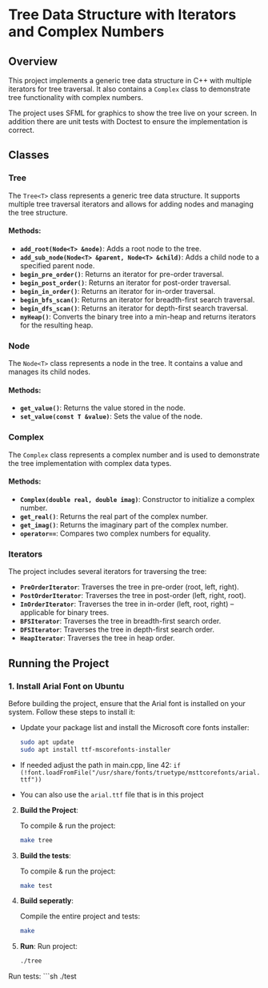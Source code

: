 # Tree Data Structure with Iterators and Complex Numbers

## Overview

This project implements a generic tree data structure in C++ with multiple iterators for tree traversal.
It also contains a `Complex` class to demonstrate tree functionality with complex numbers. 

The project uses SFML for graphics to show the tree live on your screen.
In addition there are unit tests with Doctest to ensure the implementation is correct.

## Classes

### Tree<T>

The `Tree<T>` class represents a generic tree data structure. 
It supports multiple tree traversal iterators and allows for adding nodes and managing the tree structure.

#### Methods:
- **`add_root(Node<T> &node)`**: Adds a root node to the tree.
- **`add_sub_node(Node<T> &parent, Node<T> &child)`**: Adds a child node to a specified parent node.
- **`begin_pre_order()`**: Returns an iterator for pre-order traversal.
- **`begin_post_order()`**: Returns an iterator for post-order traversal.
- **`begin_in_order()`**: Returns an iterator for in-order traversal.
- **`begin_bfs_scan()`**: Returns an iterator for breadth-first search traversal.
- **`begin_dfs_scan()`**: Returns an iterator for depth-first search traversal.
- **`myHeap()`**: Converts the binary tree into a min-heap and returns iterators for the resulting heap. 

### Node<T>

The `Node<T>` class represents a node in the tree.
It contains a value and manages its child nodes.

#### Methods:
- **`get_value()`**: Returns the value stored in the node.
- **`set_value(const T &value)`**: Sets the value of the node.

### Complex

The `Complex` class represents a complex number and is used to demonstrate the tree implementation with complex data types.

#### Methods:
- **`Complex(double real, double imag)`**: Constructor to initialize a complex number.
- **`get_real()`**: Returns the real part of the complex number.
- **`get_imag()`**: Returns the imaginary part of the complex number.
- **`operator==`**: Compares two complex numbers for equality.

### Iterators

The project includes several iterators for traversing the tree:

- **`PreOrderIterator`**: Traverses the tree in pre-order (root, left, right).
- **`PostOrderIterator`**: Traverses the tree in post-order (left, right, root).
- **`InOrderIterator`**: Traverses the tree in in-order (left, root, right) – applicable for binary trees.
- **`BFSIterator`**: Traverses the tree in breadth-first search order.
- **`DFSIterator`**: Traverses the tree in depth-first search order.
- **`HeapIterator`**: Traverses the tree in heap order.

## Running the Project

### 1. Install Arial Font on Ubuntu

Before building the project, ensure that the Arial font is installed on your system.
Follow these steps to install it:

* Update your package list and install the Microsoft core fonts installer:
   ```bash
   sudo apt update
   sudo apt install ttf-mscorefonts-installer

* If needed adjust the path in main.cpp, line 42: `if (!font.loadFromFile("/usr/share/fonts/truetype/msttcorefonts/arial.ttf"))`

* You can also use the `arial.ttf` file that is in this project

2. **Build the Project**:

   To compile & run the project:
   ```sh
   make tree

3. **Build the tests**:

   To compile & run the project:
   ```sh
   make test

4. **Build seperatly**:

   Compile the entire project and tests:
   ```sh
   make

5. **Run**:
    Run project:
    ```sh
    ./tree

Run tests:
    ```sh
    ./test
